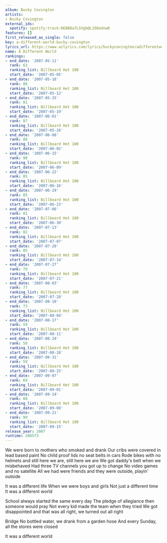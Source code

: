 ```yaml
---
album: Bucky Covington
artists:
- Bucky Covington
external_ids:
  spotify: spotify:track:0E0B8a7LSVgbQL160oUnwO
features: []
first_released_as_single: false
key: a-different-world-bucky-covington
lyrics_url: https://www.azlyrics.com/lyrics/buckycovington/adifferentworld.html
name: A Different World
rankings:
- end_date: '2007-05-11'
  rank: 63
  ranking_list: Billboard Hot 100
  start_date: '2007-05-05'
- end_date: '2007-05-18'
  rank: 80
  ranking_list: Billboard Hot 100
  start_date: '2007-05-12'
- end_date: '2007-05-25'
  rank: 81
  ranking_list: Billboard Hot 100
  start_date: '2007-05-19'
- end_date: '2007-06-01'
  rank: 87
  ranking_list: Billboard Hot 100
  start_date: '2007-05-26'
- end_date: '2007-06-08'
  rank: 88
  ranking_list: Billboard Hot 100
  start_date: '2007-06-02'
- end_date: '2007-06-15'
  rank: 90
  ranking_list: Billboard Hot 100
  start_date: '2007-06-09'
- end_date: '2007-06-22'
  rank: 85
  ranking_list: Billboard Hot 100
  start_date: '2007-06-16'
- end_date: '2007-06-29'
  rank: 85
  ranking_list: Billboard Hot 100
  start_date: '2007-06-23'
- end_date: '2007-07-06'
  rank: 81
  ranking_list: Billboard Hot 100
  start_date: '2007-06-30'
- end_date: '2007-07-13'
  rank: 82
  ranking_list: Billboard Hot 100
  start_date: '2007-07-07'
- end_date: '2007-07-20'
  rank: 85
  ranking_list: Billboard Hot 100
  start_date: '2007-07-14'
- end_date: '2007-07-27'
  rank: 79
  ranking_list: Billboard Hot 100
  start_date: '2007-07-21'
- end_date: '2007-08-03'
  rank: 77
  ranking_list: Billboard Hot 100
  start_date: '2007-07-28'
- end_date: '2007-08-10'
  rank: 73
  ranking_list: Billboard Hot 100
  start_date: '2007-08-04'
- end_date: '2007-08-17'
  rank: 59
  ranking_list: Billboard Hot 100
  start_date: '2007-08-11'
- end_date: '2007-08-24'
  rank: 58
  ranking_list: Billboard Hot 100
  start_date: '2007-08-18'
- end_date: '2007-08-31'
  rank: 59
  ranking_list: Billboard Hot 100
  start_date: '2007-08-25'
- end_date: '2007-09-07'
  rank: 69
  ranking_list: Billboard Hot 100
  start_date: '2007-09-01'
- end_date: '2007-09-14'
  rank: 88
  ranking_list: Billboard Hot 100
  start_date: '2007-09-08'
- end_date: '2007-09-21'
  rank: 99
  ranking_list: Billboard Hot 100
  start_date: '2007-09-15'
release_year: 2007
runtime: 208573
---
```

We were born to mothers who smoked and drank
Our cribs were covered in lead based paint
No child proof lids no seat belts in cars
Rode bikes with no helmets and still here we are, still here we are
We got daddy's belt when we misbehaved
Had three TV channels you got up to change
No video games and no satellite
All we had were friends and they were outside, playin' outside


It was a different life
When we were boys and girls
Not just a different time
It was a different world

School always started the same every day
The pledge of allegiance then someone would pray
Not every kid made the team when they tried
We got disappointed and that was all right, we turned out all right



Bridge
No bottled water, we drank from a garden hose
And every Sunday, all the stores were closed


It was a different world

